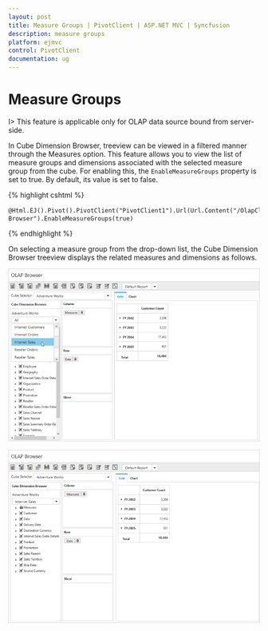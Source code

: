 ```yaml
---
layout: post
title: Measure Groups | PivotClient | ASP.NET MVC | Syncfusion
description: measure groups
platform: ejmvc
control: PivotClient
documentation: ug
---
```


# Measure Groups

I> This feature is applicable only for OLAP data source bound from server-side.

In Cube Dimension Browser, treeview can be viewed in a filtered manner through the Measures option. This feature allows you to view the list of measure groups and dimensions associated with the selected measure group from the cube. For enabling this, the `EnableMeasureGroups` property is set to true. By default, its value is set to false.

{% highlight cshtml %}

    @Html.EJ().Pivot().PivotClient("PivotClient1").Url(Url.Content("/OlapClient")).Title("OLAP Browser").EnableMeasureGroups(true)

{% endhighlight %}

On selecting a measure group from the drop-down list, the Cube Dimension Browser treeview displays the related measures and dimensions as follows.

![Measure group in ASP NET MVC pivot client control](Measure-Groups_images/measure.png)

![Internet Sales Measure Group in ASP NET MVC pivot client control](Measure-Groups_images/measure1.png)
